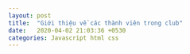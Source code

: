 ```yaml
---
layout: post
title:  "Giới thiệu về các thành viên trong club"
date:   2020-04-02 21:03:36 +0530
categories: Javascript html css
---
```

 

 <div class="fb-like" data-href="https://root5867.github.io/javascript/html/css/2020/04/02/Nhung-thanh-vien-trong-nhom.html" data-width="300" data-layout="standard" data-action="like" data-size="small" data-show-faces="true" data-share="true"></div>

<div class="faceComment">
    <div class="fb-comments" data-href="https://root5867.github.io/javascript/html/css/2020/04/02/Nhung-thanh-vien-trong-nhom.html" data-width="" data-numposts="5">
    </div>
</div>